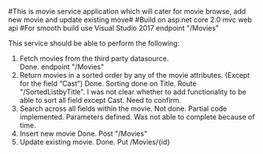 #This is movie service application which will cater for movie browse, add new movie and update existing move#
#Build on asp.net core 2.0 mvc web api
#For smooth build use Visual Studio 2017
endpoint "/Movies" 

This service should be able to perform the following:
1) Fetch movies from the third party datasource.  
   Done. endpoint "/Movies"  
2) Return movies in a sorted order by any of the movie attributes. (Except for the field “Cast”)
   Done. Sorting done on Title. Route "/SortedListbyTitle". 
   I was not clear whether to add functionality to be able to sort all field except Cast. Need to confirm.
3) Search across all fields within the movie.
   Not done. Partial code implemented. Parameters defined. Was not able to complete because of time. 
4) Insert new movie
   Done. Post "/Movies"
5) Update existing movie.
   Done. Put /Movies/{id}